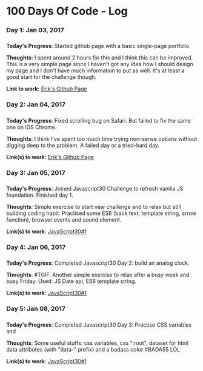 # 100 Days Of Code - Log

### Day 1: Jan 03, 2017 
##### 

**Today's Progress**: Started github page with a basic single-page portfolio

**Thoughts:** I spent around 2 hours for this and I think this can be improved. This is a very simple page since I haven't got any idea how I should design my page and I don't have much information to put as well. It's at least a good start for the challenge though.

**Link to work:** [Erik's Github Page](http://eriknguyen.github.io/)

### Day 2: Jan 04, 2017
##### 

**Today's Progress**: Fixed scrolling bug on Safari. But failed to fix the same one on iOS Chrome.

**Thoughts**: I think I've spent too much time trying non-sense options without digging deep to the problem. A failed day or a tried-hard day.

**Link(s) to work**: [Erik's Github Page](http://eriknguyen.github.io/)

### Day 3: Jan 05, 2017
##### 

**Today's Progress**: Joined Javascript30 Challenge to refresh vanilla JS foundation. Finished day 1.

**Thoughts**: Simple exercise to start new challenge and to relax but still building coding habit. Practised some ES6 (back text, template string, arrow function), browser events and sound element.

**Link(s) to work**: [JavaScript30#1](https://github.com/eriknguyen/javascript30/tree/master/exercises/01_drumkit)

### Day 4: Jan 06, 2017
##### 

**Today's Progress**: Completed Javascript30 Day 2: build an analog clock.

**Thoughts**: #TGIF. Another simple exercise to relax after a busy week and busy Friday. Used: JS Date api, ES6 template string.

**Link(s) to work**: [JavaScript30#1](https://github.com/eriknguyen/javascript30/tree/master/exercises/02_clock)


### Day 5: Jan 08, 2017
##### 

**Today's Progress**: Completed Javascript30 Day 3: Practise CSS variables and 

**Thoughts**: Some useful stuffs: css variables, css ":root", dataset for html data attributes (with "data-" prefix) and a badass color #BADA55 LOL

**Link(s) to work**: [JavaScript30#1](https://github.com/eriknguyen/javascript30/tree/master/exercises/)
